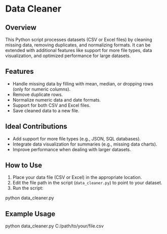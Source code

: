 # Data Cleaner

## Overview

This Python script processes datasets (CSV or Excel files) by cleaning missing data, removing duplicates, and normalizing formats. It can be extended with additional features like support for more file types, data visualization, and optimized performance for large datasets.

## Features

- Handle missing data by filling with mean, median, or dropping rows (only for numeric columns).
- Remove duplicate rows.
- Normalize numeric data and date formats.
- Support for both CSV and Excel files.
- Save cleaned data to a new file.

## Ideal Contributions

- Add support for more file types (e.g., JSON, SQL databases).
- Integrate data visualization for summaries (e.g., missing data charts).
- Improve performance when dealing with larger datasets.

## How to Use

1. Place your data file (CSV or Excel) in the appropriate location.
2. Edit the file path in the script (`data_cleaner.py`) to point to your dataset.
3. Run the script:

  python data_cleaner.py

## Example Usage

python data_cleaner.py C:/path/to/your/file.csv
